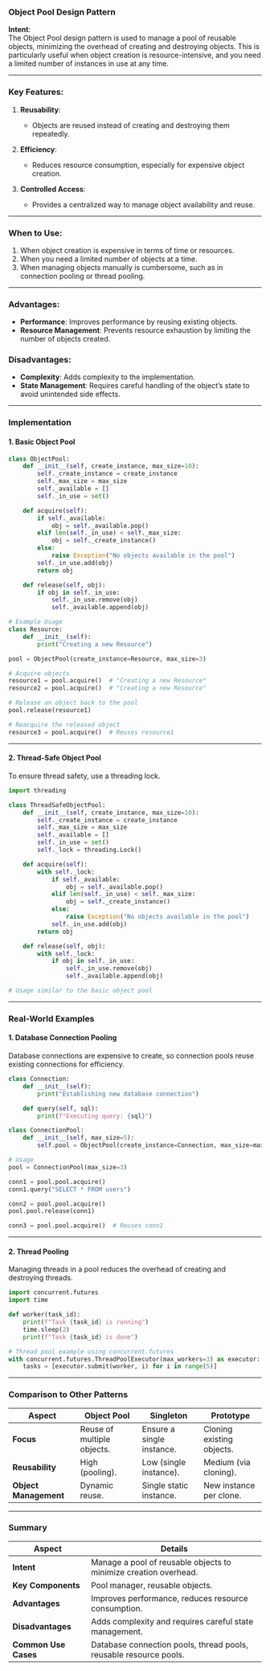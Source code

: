 ### **Object Pool Design Pattern**

**Intent**:  
The Object Pool design pattern is used to manage a pool of reusable objects, minimizing the overhead of creating and destroying objects. This is particularly useful when object creation is resource-intensive, and you need a limited number of instances in use at any time.

---

### **Key Features**:
1. **Reusability**:  
   - Objects are reused instead of creating and destroying them repeatedly.

2. **Efficiency**:  
   - Reduces resource consumption, especially for expensive object creation.

3. **Controlled Access**:  
   - Provides a centralized way to manage object availability and reuse.

---

### **When to Use**:
1. When object creation is expensive in terms of time or resources.
2. When you need a limited number of objects at a time.
3. When managing objects manually is cumbersome, such as in connection pooling or thread pooling.

---

### **Advantages**:
- **Performance**: Improves performance by reusing existing objects.
- **Resource Management**: Prevents resource exhaustion by limiting the number of objects created.

### **Disadvantages**:
- **Complexity**: Adds complexity to the implementation.
- **State Management**: Requires careful handling of the object’s state to avoid unintended side effects.

---

### **Implementation**

#### **1. Basic Object Pool**

```python
class ObjectPool:
    def __init__(self, create_instance, max_size=10):
        self._create_instance = create_instance
        self._max_size = max_size
        self._available = []
        self._in_use = set()

    def acquire(self):
        if self._available:
            obj = self._available.pop()
        elif len(self._in_use) < self._max_size:
            obj = self._create_instance()
        else:
            raise Exception("No objects available in the pool")
        self._in_use.add(obj)
        return obj

    def release(self, obj):
        if obj in self._in_use:
            self._in_use.remove(obj)
            self._available.append(obj)

# Example Usage
class Resource:
    def __init__(self):
        print("Creating a new Resource")

pool = ObjectPool(create_instance=Resource, max_size=3)

# Acquire objects
resource1 = pool.acquire()  # "Creating a new Resource"
resource2 = pool.acquire()  # "Creating a new Resource"

# Release an object back to the pool
pool.release(resource1)

# Reacquire the released object
resource3 = pool.acquire()  # Reuses resource1
```

---

#### **2. Thread-Safe Object Pool**
To ensure thread safety, use a threading lock.

```python
import threading

class ThreadSafeObjectPool:
    def __init__(self, create_instance, max_size=10):
        self._create_instance = create_instance
        self._max_size = max_size
        self._available = []
        self._in_use = set()
        self._lock = threading.Lock()

    def acquire(self):
        with self._lock:
            if self._available:
                obj = self._available.pop()
            elif len(self._in_use) < self._max_size:
                obj = self._create_instance()
            else:
                raise Exception("No objects available in the pool")
            self._in_use.add(obj)
        return obj

    def release(self, obj):
        with self._lock:
            if obj in self._in_use:
                self._in_use.remove(obj)
                self._available.append(obj)

# Usage similar to the basic object pool
```

---

### **Real-World Examples**

#### **1. Database Connection Pooling**
Database connections are expensive to create, so connection pools reuse existing connections for efficiency.

```python
class Connection:
    def __init__(self):
        print("Establishing new database connection")

    def query(self, sql):
        print(f"Executing query: {sql}")

class ConnectionPool:
    def __init__(self, max_size=5):
        self.pool = ObjectPool(create_instance=Connection, max_size=max_size)

# Usage
pool = ConnectionPool(max_size=3)

conn1 = pool.pool.acquire()
conn1.query("SELECT * FROM users")

conn2 = pool.pool.acquire()
pool.pool.release(conn1)

conn3 = pool.pool.acquire()  # Reuses conn1
```

---

#### **2. Thread Pooling**
Managing threads in a pool reduces the overhead of creating and destroying threads.

```python
import concurrent.futures
import time

def worker(task_id):
    print(f"Task {task_id} is running")
    time.sleep(2)
    print(f"Task {task_id} is done")

# Thread pool example using concurrent.futures
with concurrent.futures.ThreadPoolExecutor(max_workers=3) as executor:
    tasks = [executor.submit(worker, i) for i in range(5)]
```

---

### **Comparison to Other Patterns**

| **Aspect**                | **Object Pool**                   | **Singleton**                   | **Prototype**                |
|---------------------------|------------------------------------|----------------------------------|------------------------------|
| **Focus**                 | Reuse of multiple objects.        | Ensure a single instance.        | Cloning existing objects.    |
| **Reusability**           | High (pooling).                  | Low (single instance).          | Medium (via cloning).        |
| **Object Management**     | Dynamic reuse.                   | Single static instance.         | New instance per clone.      |

---

### **Summary**

| **Aspect**               | **Details**                                                        |
|--------------------------|--------------------------------------------------------------------|
| **Intent**               | Manage a pool of reusable objects to minimize creation overhead. |
| **Key Components**       | Pool manager, reusable objects.                                   |
| **Advantages**           | Improves performance, reduces resource consumption.              |
| **Disadvantages**        | Adds complexity and requires careful state management.           |
| **Common Use Cases**     | Database connection pools, thread pools, reusable resource pools.|